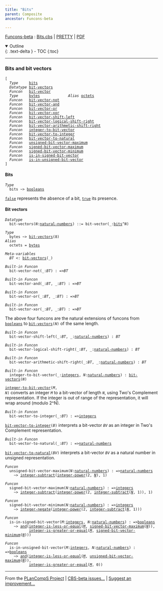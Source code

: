 ```yaml
---
title: "Bits"
parent: Composite
ancestor: Funcons-beta

---
```


[Funcons-beta] : [Bits.cbs] \| [PRETTY] \| [PDF]

<details open markdown="block">
  <summary>
    Outline
  </summary>
  {: .text-delta }
- TOC
{:toc}
</details>

----
### Bits and bit vectors

<div class="highlighter-rouge"><pre class="highlight"><code>[
  <i class="keyword">Type</i>     <span class="name"><a href="#Name_bits">bits</a></span>
  <i class="keyword">Datatype</i> <span class="name"><a href="#Name_bit-vectors">bit-vectors</a></span>
  <i class="keyword">Funcon</i>   <span class="name"><a href="#Name_bit-vector">bit-vector</a></span>
  <i class="keyword">Type</i>     <span class="name"><a href="#Name_bytes">bytes</a></span>             <i class="keyword">Alias</i> <span class="name"><a href="#Name_octets">octets</a></span>
  <i class="keyword">Funcon</i>   <span class="name"><a href="#Name_bit-vector-not">bit-vector-not</a></span>
  <i class="keyword">Funcon</i>   <span class="name"><a href="#Name_bit-vector-and">bit-vector-and</a></span>
  <i class="keyword">Funcon</i>   <span class="name"><a href="#Name_bit-vector-or">bit-vector-or</a></span>
  <i class="keyword">Funcon</i>   <span class="name"><a href="#Name_bit-vector-xor">bit-vector-xor</a></span>
  <i class="keyword">Funcon</i>   <span class="name"><a href="#Name_bit-vector-shift-left">bit-vector-shift-left</a></span>
  <i class="keyword">Funcon</i>   <span class="name"><a href="#Name_bit-vector-logical-shift-right">bit-vector-logical-shift-right</a></span>
  <i class="keyword">Funcon</i>   <span class="name"><a href="#Name_bit-vector-arithmetic-shift-right">bit-vector-arithmetic-shift-right</a></span>
  <i class="keyword">Funcon</i>   <span class="name"><a href="#Name_integer-to-bit-vector">integer-to-bit-vector</a></span>
  <i class="keyword">Funcon</i>   <span class="name"><a href="#Name_bit-vector-to-integer">bit-vector-to-integer</a></span>
  <i class="keyword">Funcon</i>   <span class="name"><a href="#Name_bit-vector-to-natural">bit-vector-to-natural</a></span>
  <i class="keyword">Funcon</i>   <span class="name"><a href="#Name_unsigned-bit-vector-maximum">unsigned-bit-vector-maximum</a></span>
  <i class="keyword">Funcon</i>   <span class="name"><a href="#Name_signed-bit-vector-maximum">signed-bit-vector-maximum</a></span>
  <i class="keyword">Funcon</i>   <span class="name"><a href="#Name_signed-bit-vector-minimum">signed-bit-vector-minimum</a></span>
  <i class="keyword">Funcon</i>   <span class="name"><a href="#Name_is-in-signed-bit-vector">is-in-signed-bit-vector</a></span>
  <i class="keyword">Funcon</i>   <span class="name"><a href="#Name_is-in-unsigned-bit-vector">is-in-unsigned-bit-vector</a></span>
]</code></pre></div>



#### Bits

<div class="highlighter-rouge"><pre class="highlight"><code><i class="keyword">Type</i>
  <span class="name"><span id="Name_bits">bits</span></span> ~> <span class="name"><a href="../../Primitive/Booleans/index.html#Name_booleans">booleans</a></span></code></pre></div>


  <code><span class="name"><a href="../../Primitive/Booleans/index.html#Name_false">false</a></span></code> represents the absence of a bit, <code><span class="name"><a href="../../Primitive/Booleans/index.html#Name_true">true</a></span></code> its presence.



#### Bit vectors

<div class="highlighter-rouge"><pre class="highlight"><code><i class="keyword">Datatype</i>
  <span class="name"><span id="Name_bit-vectors">bit-vectors</span></span>(<span id="Variable148_N"><i class="var">N</i></span>:<span class="name"><a href="../../Primitive/Integers/index.html#Name_natural-numbers">natural-numbers</a></span>) ::= <span id="Name_bit-vector">bit-vector</span>(_:<span class="name"><a href="#Name_bits">bits</a></span>^<span id="Variable169_N"><i class="var">N</i></span>)</code></pre></div>

<div class="highlighter-rouge"><pre class="highlight"><code><i class="keyword">Type</i>
  <span class="name"><span id="Name_bytes">bytes</span></span> ~> <span class="name"><a href="#Name_bit-vectors">bit-vectors</a></span>(8)
<i class="keyword">Alias</i>
  <span class="name"><span id="Name_octets">octets</span></span> = <span class="name"><a href="#Name_bytes">bytes</a></span></code></pre></div>


<div class="highlighter-rouge"><pre class="highlight"><code><i class="keyword">Meta-variables</i>
  <span id="PartVariable_BT"><i class="var">BT</i></span> <: <span class="name"><a href="#Name_bit-vectors">bit-vectors</a></span>(_)</code></pre></div>


<div class="highlighter-rouge"><pre class="highlight"><code><i class="keyword">Built-in</i> <i class="keyword">Funcon</i>
  <span class="name"><span id="Name_bit-vector-not">bit-vector-not</span></span>(_:<span id="Variable237_BT"><i class="var">BT</i></span>) : =><span id="Variable251_BT"><i class="var">BT</i></span></code></pre></div>
<div class="highlighter-rouge"><pre class="highlight"><code><i class="keyword">Built-in</i> <i class="keyword">Funcon</i>
  <span class="name"><span id="Name_bit-vector-and">bit-vector-and</span></span>(_:<span id="Variable264_BT"><i class="var">BT</i></span>, _:<span id="Variable275_BT"><i class="var">BT</i></span>) : =><span id="Variable290_BT"><i class="var">BT</i></span></code></pre></div>
<div class="highlighter-rouge"><pre class="highlight"><code><i class="keyword">Built-in</i> <i class="keyword">Funcon</i>
  <span class="name"><span id="Name_bit-vector-or">bit-vector-or</span></span>(_:<span id="Variable303_BT"><i class="var">BT</i></span>, _:<span id="Variable314_BT"><i class="var">BT</i></span>) : =><span id="Variable329_BT"><i class="var">BT</i></span></code></pre></div>
<div class="highlighter-rouge"><pre class="highlight"><code><i class="keyword">Built-in</i> <i class="keyword">Funcon</i>
  <span class="name"><span id="Name_bit-vector-xor">bit-vector-xor</span></span>(_:<span id="Variable342_BT"><i class="var">BT</i></span>, _:<span id="Variable353_BT"><i class="var">BT</i></span>) : =><span id="Variable368_BT"><i class="var">BT</i></span></code></pre></div>

  The above four funcons are the natural extensions of funcons from <code><span class="name"><a href="../../Primitive/Booleans/index.html#Name_booleans">booleans</a></span></code>
  to <code><span class="name"><a href="#Name_bit-vectors">bit-vectors</a></span>(<i class="var">N</i>)</code> of the same length.


<div class="highlighter-rouge"><pre class="highlight"><code><i class="keyword">Built-in</i> <i class="keyword">Funcon</i>
  <span class="name"><span id="Name_bit-vector-shift-left">bit-vector-shift-left</span></span>(_:<span id="Variable417_BT"><i class="var">BT</i></span>, _:<span class="name"><a href="../../Primitive/Integers/index.html#Name_natural-numbers">natural-numbers</a></span>) : <span id="Variable439_BT"><i class="var">BT</i></span></code></pre></div>
<div class="highlighter-rouge"><pre class="highlight"><code><i class="keyword">Built-in</i> <i class="keyword">Funcon</i>
  <span class="name"><span id="Name_bit-vector-logical-shift-right">bit-vector-logical-shift-right</span></span>(_:<span id="Variable451_BT"><i class="var">BT</i></span>, _:<span class="name"><a href="../../Primitive/Integers/index.html#Name_natural-numbers">natural-numbers</a></span>) : <span id="Variable473_BT"><i class="var">BT</i></span></code></pre></div>
<div class="highlighter-rouge"><pre class="highlight"><code><i class="keyword">Built-in</i> <i class="keyword">Funcon</i>
  <span class="name"><span id="Name_bit-vector-arithmetic-shift-right">bit-vector-arithmetic-shift-right</span></span>(_:<span id="Variable485_BT"><i class="var">BT</i></span>, _:<span class="name"><a href="../../Primitive/Integers/index.html#Name_natural-numbers">natural-numbers</a></span>) : <span id="Variable507_BT"><i class="var">BT</i></span></code></pre></div>
<div class="highlighter-rouge"><pre class="highlight"><code><i class="keyword">Built-in</i> <i class="keyword">Funcon</i>
  <span class="name"><span id="Name_integer-to-bit-vector">integer-to-bit-vector</span></span>(_:<span class="name"><a href="../../Primitive/Integers/index.html#Name_integers">integers</a></span>, <span id="Variable524_N"><i class="var">N</i></span>:<span class="name"><a href="../../Primitive/Integers/index.html#Name_natural-numbers">natural-numbers</a></span>) : <span class="name"><a href="#Name_bit-vectors">bit-vectors</a></span>(<span id="Variable540_N"><i class="var">N</i></span>)</code></pre></div>

  <code><span class="name"><a href="#Name_integer-to-bit-vector">integer-to-bit-vector</a></span>(<i class="var">M</i>, <i class="var">N</i>)</code> converts an integer <code><i class="var">M</i></code> to a bit-vector of
  length <code><i class="var">N</i></code>, using Two's Complement representation.  If the integer is out of
  range of the representation, it will wrap around (modulo 2^N).


<div class="highlighter-rouge"><pre class="highlight"><code><i class="keyword">Built-in</i> <i class="keyword">Funcon</i>
  <span class="name"><span id="Name_bit-vector-to-integer">bit-vector-to-integer</span></span>(_:<span id="Variable616_BT"><i class="var">BT</i></span>) : =><span class="name"><a href="../../Primitive/Integers/index.html#Name_integers">integers</a></span></code></pre></div>

  <code><span class="name"><a href="#Name_bit-vector-to-integer">bit-vector-to-integer</a></span>(<i class="var">B</i>)</code> interprets a bit-vector <code><i class="var">BV</i></code> as an integer
  in Two's Complement representation.


<div class="highlighter-rouge"><pre class="highlight"><code><i class="keyword">Built-in</i> <i class="keyword">Funcon</i>
  <span class="name"><span id="Name_bit-vector-to-natural">bit-vector-to-natural</span></span>(_:<span id="Variable679_BT"><i class="var">BT</i></span>) : =><span class="name"><a href="../../Primitive/Integers/index.html#Name_natural-numbers">natural-numbers</a></span></code></pre></div>

  <code><span class="name"><a href="#Name_bit-vector-to-natural">bit-vector-to-natural</a></span>(<i class="var">BV</i>)</code> interprets a bit-vector <code><i class="var">BV</i></code> as a natural number
  in unsigned representation.


<div class="highlighter-rouge"><pre class="highlight"><code><i class="keyword">Funcon</i>
  <span class="name"><span id="Name_unsigned-bit-vector-maximum">unsigned-bit-vector-maximum</span></span>(<span id="Variable739_N"><i class="var">N</i></span>:<span class="name"><a href="../../Primitive/Integers/index.html#Name_natural-numbers">natural-numbers</a></span>) : =><span class="name"><a href="../../Primitive/Integers/index.html#Name_natural-numbers">natural-numbers</a></span>
    ~> <span class="name"><a href="../../Primitive/Integers/index.html#Name_integer-subtract">integer-subtract</a></span>(<span class="name"><a href="../../Primitive/Integers/index.html#Name_integer-power">integer-power</a></span>(2, <a href="#Variable739_N"><i class="var">N</i></a>), 1)</code></pre></div>


<div class="highlighter-rouge"><pre class="highlight"><code><i class="keyword">Funcon</i>
  <span class="name"><span id="Name_signed-bit-vector-maximum">signed-bit-vector-maximum</span></span>(<span id="Variable786_N"><i class="var">N</i></span>:<span class="name"><a href="../../Primitive/Integers/index.html#Name_natural-numbers">natural-numbers</a></span>) : =><span class="name"><a href="../../Primitive/Integers/index.html#Name_integers">integers</a></span>
    ~> <span class="name"><a href="../../Primitive/Integers/index.html#Name_integer-subtract">integer-subtract</a></span>(<span class="name"><a href="../../Primitive/Integers/index.html#Name_integer-power">integer-power</a></span>(2, <span class="name"><a href="../../Primitive/Integers/index.html#Name_integer-subtract">integer-subtract</a></span>(<a href="#Variable786_N"><i class="var">N</i></a>, 1)), 1)</code></pre></div>


<div class="highlighter-rouge"><pre class="highlight"><code><i class="keyword">Funcon</i>
  <span class="name"><span id="Name_signed-bit-vector-minimum">signed-bit-vector-minimum</span></span>(<span id="Variable843_N"><i class="var">N</i></span>:<span class="name"><a href="../../Primitive/Integers/index.html#Name_natural-numbers">natural-numbers</a></span>) : =><span class="name"><a href="../../Primitive/Integers/index.html#Name_integers">integers</a></span>
    ~> <span class="name"><a href="../../Primitive/Integers/index.html#Name_integer-negate">integer-negate</a></span>(<span class="name"><a href="../../Primitive/Integers/index.html#Name_integer-power">integer-power</a></span>(2, <span class="name"><a href="../../Primitive/Integers/index.html#Name_integer-subtract">integer-subtract</a></span>(<a href="#Variable843_N"><i class="var">N</i></a>, 1)))</code></pre></div>


<div class="highlighter-rouge"><pre class="highlight"><code><i class="keyword">Funcon</i>
  <span class="name"><span id="Name_is-in-signed-bit-vector">is-in-signed-bit-vector</span></span>(<span id="Variable897_M"><i class="var">M</i></span>:<span class="name"><a href="../../Primitive/Integers/index.html#Name_integers">integers</a></span>, <span id="Variable906_N"><i class="var">N</i></span>:<span class="name"><a href="../../Primitive/Integers/index.html#Name_natural-numbers">natural-numbers</a></span>) : =><span class="name"><a href="../../Primitive/Booleans/index.html#Name_booleans">booleans</a></span>
    ~> <span class="name"><a href="../../Primitive/Booleans/index.html#Name_and">and</a></span>(<span class="name"><a href="../../Primitive/Integers/index.html#Name_integer-is-less-or-equal">integer-is-less-or-equal</a></span>(<a href="#Variable897_M"><i class="var">M</i></a>, <span class="name"><a href="#Name_signed-bit-vector-maximum">signed-bit-vector-maximum</a></span>(<a href="#Variable906_N"><i class="var">N</i></a>)),
           <span class="name"><a href="../../Primitive/Integers/index.html#Name_integer-is-greater-or-equal">integer-is-greater-or-equal</a></span>(<a href="#Variable897_M"><i class="var">M</i></a>, <span class="name"><a href="#Name_signed-bit-vector-minimum">signed-bit-vector-minimum</a></span>(<a href="#Variable906_N"><i class="var">N</i></a>)))</code></pre></div>


<div class="highlighter-rouge"><pre class="highlight"><code><i class="keyword">Funcon</i>
  <span class="name"><span id="Name_is-in-unsigned-bit-vector">is-in-unsigned-bit-vector</span></span>(<span id="Variable987_M"><i class="var">M</i></span>:<span class="name"><a href="../../Primitive/Integers/index.html#Name_integers">integers</a></span>, <span id="Variable996_N"><i class="var">N</i></span>:<span class="name"><a href="../../Primitive/Integers/index.html#Name_natural-numbers">natural-numbers</a></span>) : =><span class="name"><a href="../../Primitive/Booleans/index.html#Name_booleans">booleans</a></span>
    ~> <span class="name"><a href="../../Primitive/Booleans/index.html#Name_and">and</a></span>(<span class="name"><a href="../../Primitive/Integers/index.html#Name_integer-is-less-or-equal">integer-is-less-or-equal</a></span>(<a href="#Variable987_M"><i class="var">M</i></a>, <span class="name"><a href="#Name_unsigned-bit-vector-maximum">unsigned-bit-vector-maximum</a></span>(<a href="#Variable996_N"><i class="var">N</i></a>)),
           <span class="name"><a href="../../Primitive/Integers/index.html#Name_integer-is-greater-or-equal">integer-is-greater-or-equal</a></span>(<a href="#Variable987_M"><i class="var">M</i></a>, 0))</code></pre></div>



[Funcons-beta]: /CBS-beta/docs/Funcons-beta
  "FUNCONS-BETA"
[Unstable-Funcons-beta]: /CBS-beta/docs/Unstable-Funcons-beta
  "UNSTABLE-FUNCONS-BETA"
[Languages-beta]: /CBS-beta/docs/Languages-beta
  "LANGUAGES-BETA"
[Unstable-Languages-beta]: /CBS-beta/docs/Unstable-Languages-beta
  "UNSTABLE-LANGUAGES-BETA"
[CBS-beta]: /CBS-beta
  "CBS-BETA"
[Bits.cbs]: https://github.com/plancomps/CBS-beta/blob/math/Funcons-beta/Values/Composite/Bits/Bits.cbs
  "CBS SOURCE FILE ON GITHUB"
[PLAIN]: /CBS-beta/docs/Funcons-beta/Values/Composite/Bits
  "CBS SOURCE WEB PAGE"
[PRETTY]: /CBS-beta/math/Funcons-beta/Values/Composite/Bits
  "CBS-KATEX WEB PAGE"
[PDF]: /CBS-beta/math/Funcons-beta/Values/Composite/Bits/Bits.pdf
  "CBS-LATEX PDF FILE"
[PLanCompS Project]: https://plancomps.github.io
  "PROGRAMMING LANGUAGE COMPONENTS AND SPECIFICATIONS PROJECT HOME PAGE"

____

From the [PLanCompS Project] | [CBS-beta issues...] | [Suggest an improvement...]

[CBS-beta issues...]: https://github.com/plancomps/CBS-beta/issues
   "CBS-BETA ISSUE REPORTS ON GITHUB"
 [Suggest an improvement...]: mailto:plancomps@gmail.com?Subject=CBS-beta%20-%20comment&Body=Re%3A%20CBS-beta%20specification%20at%20Values/Composite/Bits/Bits.cbs%0A%0AComment/Query/Issue/Suggestion%3A%0A%0A%0ASignature%3A%0A
   "GENERATE AN EMAIL TEMPLATE"
